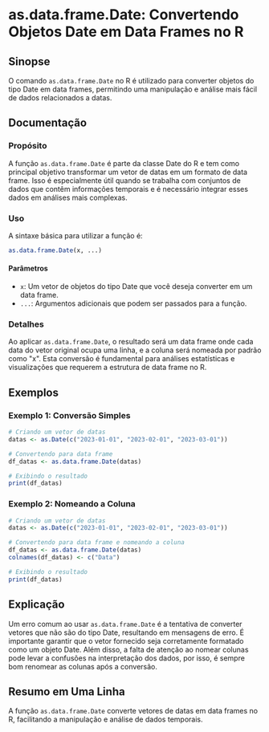 <!--
Meta Description: # as.data.frame.Date: Convertendo Objetos Date em Data Frames no R ## Sinopse O comando `as.data.frame.Date` no R é utilizado para converter objetos d...
Meta Keywords: data, date, frame, datas, para
-->

# as.data.frame.Date: Convertendo Objetos Date em Data Frames no R

## Sinopse
O comando `as.data.frame.Date` no R é utilizado para converter objetos do tipo Date em data frames, permitindo uma manipulação e análise mais fácil de dados relacionados a datas.

## Documentação

### Propósito
A função `as.data.frame.Date` é parte da classe Date do R e tem como principal objetivo transformar um vetor de datas em um formato de data frame. Isso é especialmente útil quando se trabalha com conjuntos de dados que contêm informações temporais e é necessário integrar esses dados em análises mais complexas.

### Uso
A sintaxe básica para utilizar a função é:

```R
as.data.frame.Date(x, ...)
```

#### Parâmetros
- `x`: Um vetor de objetos do tipo Date que você deseja converter em um data frame.
- `...`: Argumentos adicionais que podem ser passados para a função.

### Detalhes
Ao aplicar `as.data.frame.Date`, o resultado será um data frame onde cada data do vetor original ocupa uma linha, e a coluna será nomeada por padrão como "x". Esta conversão é fundamental para análises estatísticas e visualizações que requerem a estrutura de data frame no R.

## Exemplos

### Exemplo 1: Conversão Simples
```R
# Criando um vetor de datas
datas <- as.Date(c("2023-01-01", "2023-02-01", "2023-03-01"))

# Convertendo para data frame
df_datas <- as.data.frame.Date(datas)

# Exibindo o resultado
print(df_datas)
```

### Exemplo 2: Nomeando a Coluna
```R
# Criando um vetor de datas
datas <- as.Date(c("2023-01-01", "2023-02-01", "2023-03-01"))

# Convertendo para data frame e nomeando a coluna
df_datas <- as.data.frame.Date(datas)
colnames(df_datas) <- c("Data")

# Exibindo o resultado
print(df_datas)
```

## Explicação
Um erro comum ao usar `as.data.frame.Date` é a tentativa de converter vetores que não são do tipo Date, resultando em mensagens de erro. É importante garantir que o vetor fornecido seja corretamente formatado como um objeto Date. Além disso, a falta de atenção ao nomear colunas pode levar a confusões na interpretação dos dados, por isso, é sempre bom renomear as colunas após a conversão.

## Resumo em Uma Linha
A função `as.data.frame.Date` converte vetores de datas em data frames no R, facilitando a manipulação e análise de dados temporais.